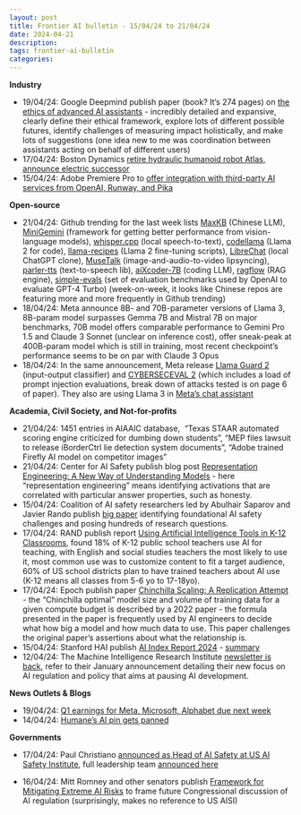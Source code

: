 ```yaml
---
layout: post
title: Frontier AI bulletin - 15/04/24 to 21/04/24
date: 2024-04-21
description: 
tags: frontier-ai-bulletin
categories: 
---
```


**Industry**
- 19/04/24: Google Deepmind publish paper (book? It’s 274 pages) on [the ethics of advanced AI assistants](https://storage.googleapis.com/deepmind-media/DeepMind.com/Blog/ethics-of-advanced-ai-assistants/the-ethics-of-advanced-ai-assistants-2024-i.pdf) - incredibly detailed and expansive, clearly define their ethical framework, explore lots of different possible futures, identify challenges of measuring impact holistically, and make lots of suggestions (one idea new to me was coordination between assistants acting on behalf of different users)
- 17/04/24: Boston Dynamics [retire hydraulic humanoid robot Atlas, announce electric successor](https://bostondynamics.com/blog/electric-new-era-for-atlas/)
- 15/04/24: Adobe Premiere Pro to [offer integration with third-party AI services from OpenAI, Runway, and Pika](https://www.reuters.com/technology/adobe-explores-openai-partnership-it-adds-ai-video-tools-2024-04-15/) 
  
**Open-source**
- 21/04/24: Github trending for the last week lists [MaxKB](https://github.com/1Panel-dev/MaxKB) (Chinese LLM), [MiniGemini](https://github.com/dvlab-research/MiniGemini) (framework for getting better performance from vision-language models), [whisper.cpp](https://github.com/ggerganov/whisper.cpp) (local speech-to-text), [codellama](https://github.com/meta-llama/codellama) (Llama 2 for code), [llama-recipes](https://github.com/meta-llama/llama-recipes) (Llama 2 fine-tuning scripts), [LibreChat](https://github.com/danny-avila/LibreChat) (local ChatGPT clone), [MuseTalk](https://github.com/TMElyralab/MuseTalk) (image-and-audio-to-video lipsyncing), [parler-tts](https://github.com/huggingface/parler-tts) (text-to-speech lib), [aiXcoder-7B](https://github.com/aixcoder-plugin/aiXcoder-7B) (coding LLM), [ragflow](https://github.com/infiniflow/ragflow) (RAG engine), [simple-evals](https://github.com/openai/simple-evals) (set of evaluation benchmarks used by OpenAI to evaluate GPT-4 Turbo) (week-on-week, it looks like Chinese repos are featuring more and more frequently in Github trending)
- 18/04/24: Meta announce 8B- and 70B-parameter versions of Llama 3, 8B-param model surpasses Gemma 7B and Mistral 7B on major benchmarks, 70B model offers comparable performance to Gemini Pro 1.5 and Claude 3 Sonnet (unclear on inference cost), offer sneak-peak at 400B-param model which is still in training, most recent checkpoint’s performance seems to be on par with Claude 3 Opus 
- 18/04/24: In the same announcement, Meta release [Llama Guard 2](https://llama.meta.com/docs/model-cards-and-prompt-formats/meta-llama-guard-2/) (input-output classifier) and [CYBERSECEVAL 2](https://ai.meta.com/research/publications/cyberseceval-2-a-wide-ranging-cybersecurity-evaluation-suite-for-large-language-models/) (which includes a load of prompt injection evaluations, break down of attacks tested is on page 6 of paper). They also are using Llama 3 in [Meta’s chat assistant](https://about.fb.com/news/2024/04/meta-ai-assistant-built-with-llama-3/) 

**Academia, Civil Society, and Not-for-profits**
- 21/04/24: 1451 entries in AIAAIC database,  “Texas STAAR automated scoring engine criticized for dumbing down students”, “MEP files lawsuit to release iBorderCtrl lie detection system documents”, “Adobe trained Firefly AI model on competitor images”
- 21/04/24: Center for AI Safety publish blog post [Representation Engineering: A New Way of Understanding Models](https://www.safe.ai/blog/representation-engineering-a-new-way-of-understanding-models) - here “representation engineering” means identifying activations that are correlated with particular answer properties, such as honesty. 
- 15/04/24: Coalition of AI safety researchers led by Abulhair Saparov and Javier Rando publish [big paper]([https://llm-safety-challenges.github.io/challenges_llms.pdf](https://llm-safety-challenges.github.io/challenges_llms.pdf)) identifying foundational AI safety challenges and posing hundreds of research questions.
- 17/04/24: RAND publish report [Using Artificial Intelligence Tools in K-12 Classrooms](https://www.rand.org/pubs/research_reports/RRA956-21.html), found 18% of K-12 public school teachers use AI for teaching, with English and social studies teachers the most likely to use it, most common use was to customize content to fit a target audience, 60% of US school districts plan to have trained teachers about AI use (K-12 means all classes from 5-6 yo to 17-18yo).
- 17/04/24: Epoch publish paper [Chinchilla Scaling: A Replication Attempt](https://epochai.org/blog/chinchilla-scaling-a-replication-attempt) - the “Chinchilla optimal” model size and volume of training data for a given compute budget is described by a 2022 paper - the formula presented in the paper is frequently used by AI engineers to decide what how big a model and how much data to use. This paper challenges the original paper’s assertions about what the relationship is.    
- 15/04/24: Stanford HAI publish [AI Index Report 2024](https://aiindex.stanford.edu/wp-content/uploads/2024/04/HAI_AI-Index-Report-2024.pdf) - [summary](https://hai.stanford.edu/news/ai-index-state-ai-13-charts)  
- 12/04/24: The Machine Intelligence Research Institute [newsletter is back](https://intelligence.org/2024/04/12/april-2024-newsletter/), refer to their January announcement detailing their new focus on AI regulation and policy that aims at pausing AI development.

**News Outlets & Blogs**
- 19/04/24: [Q1 earnings for Meta, Microsoft, Alphabet due next week](https://www.ft.com/content/e7d5852e-a310-470f-a26e-d31fa205e9a0)    
- 14/04/24: [Humane’s AI pin gets panned](https://www.youtube.com/watch?v=TitZV6k8zfA) 

**Governments**
- 17/04/24: Paul Christiano [announced as Head of AI Safety at US AI Safety Institute](https://arstechnica.com/tech-policy/2024/04/feds-appoint-ai-doomer-to-run-us-ai-safety-institute/), full leadership team [announced here](https://www.commerce.gov/news/press-releases/2024/04/us-commerce-secretary-gina-raimondo-announces-expansion-us-ai-safety)
* 16/04/24: Mitt Romney and other senators publish [Framework for Mitigating Extreme AI Risks](https://www.romney.senate.gov/romney-reed-moran-king-unveil-framework-to-mitigate-extreme-ai-risks/) to frame future Congressional discussion of AI regulation (surprisingly, makes no reference to US AISI)
